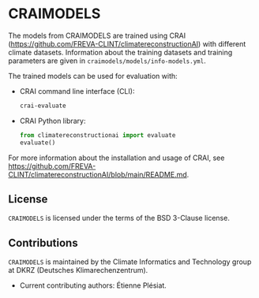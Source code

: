 # CRAIMODELS

The models from CRAIMODELS are trained using CRAI (https://github.com/FREVA-CLINT/climatereconstructionAI) with different climate datasets.
Information about the training datasets and training parameters are given in `craimodels/models/info-models.yml`.

The trained models can be used for evaluation with:

- CRAI command line interface (CLI):
  ```bash
  crai-evaluate
  ```
- CRAI Python library:
  ```python
  from climatereconstructionai import evaluate
  evaluate()
  ```
For more information about the installation and usage of CRAI, see https://github.com/FREVA-CLINT/climatereconstructionAI/blob/main/README.md.

## License

`CRAIMODELS` is licensed under the terms of the BSD 3-Clause license.

## Contributions

`CRAIMODELS` is maintained by the Climate Informatics and Technology group at DKRZ (Deutsches Klimarechenzentrum).
- Current contributing authors: Étienne Plésiat.
